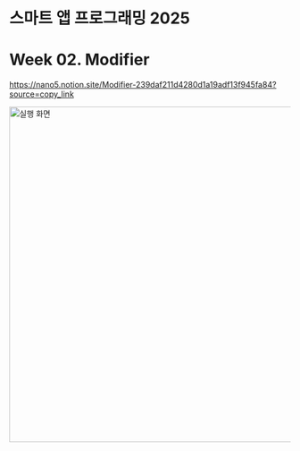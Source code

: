 # 스마트 앱 프로그래밍 2025

# Week 02. Modifier

https://nano5.notion.site/Modifier-239daf211d4280d1a19adf13f945fa84?source=copy_link

<img width="600" alt="실행 화면" src="https://github.com/user-attachments/assets/e47a4da3-8a49-4e31-8810-5f6c5be23c28" />
